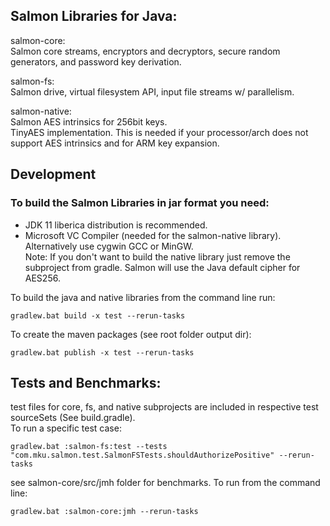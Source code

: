 ## Salmon Libraries for Java:    
  
salmon-core:    
Salmon core streams, encryptors and decryptors, secure random generators, and password key derivation.     
  
salmon-fs:  
Salmon drive, virtual filesystem API, input file streams w/ parallelism.    
  
salmon-native:  
Salmon AES intrinsics for 256bit keys.    
TinyAES implementation. This is needed if your processor/arch does not support AES intrinsics and for ARM key expansion.

## Development
  
### To build the Salmon Libraries in jar format you need:  
- JDK 11 liberica distribution is recommended.   
- Microsoft VC Compiler (needed for the salmon-native library). Alternatively use cygwin GCC or MinGW.  
Note: If you don't want to build the native library just remove the subproject from gradle.
Salmon will use the Java default cipher for AES256.   

To build the java and native libraries from the command line run:  
```
gradlew.bat build -x test --rerun-tasks
```

To create the maven packages (see root folder output dir):  
```
gradlew.bat publish -x test --rerun-tasks  
```

## Tests and Benchmarks:  
test files for core, fs, and native subprojects are included in respective test sourceSets (See build.gradle).  
To run a specific test case:
```
gradlew.bat :salmon-fs:test --tests "com.mku.salmon.test.SalmonFSTests.shouldAuthorizePositive" --rerun-tasks  
```

see salmon-core/src/jmh folder for benchmarks. To run from the command line:  

```
gradlew.bat :salmon-core:jmh --rerun-tasks  
```
